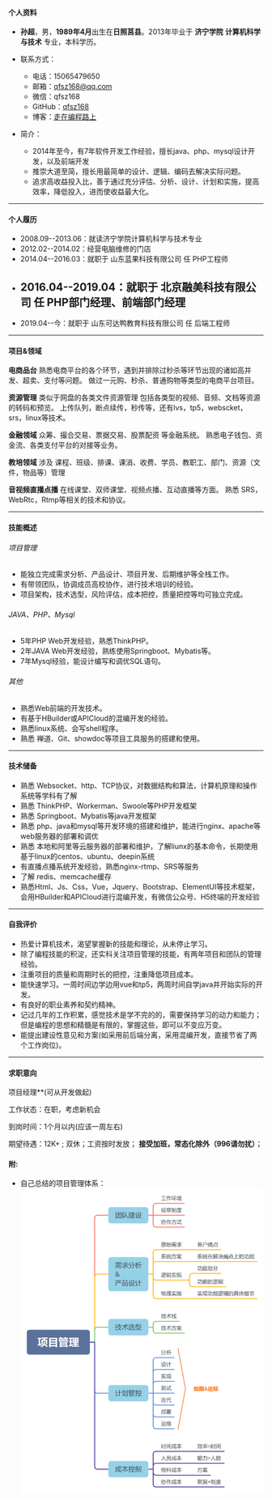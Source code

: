 #### 个人资料

- **孙超**，男，**1989年4月**出生在**日照莒县**。2013年毕业于 **济宁学院** **计算机科学与技术** 专业，本科学历。

- 联系方式：

  - 电话：15065479650
  - 邮箱：[qfsz168@qq.com](mailto:qfsz168@163.com)
  - 微信：qfsz168
  - GitHub：[qfsz168](https://gitee.com/qfsz168/)
  - 博客：[走在编程路上](https://www.qfsz168.top/)

- 简介：
  - 2014年至今，有7年软件开发工作经验，擅长java、php、mysql设计开发，以及前端开发
  - 推崇大道至简，擅长用最简单的设计、逻辑、编码去解决实际问题。
  - 追求高收益投入比，善于通过充分评估、分析、设计、计划和实施，提高效率，降低投入，进而使收益最大化。

------

#### 个人履历

- 2008.09--2013.06：就读济宁学院计算机科学与技术专业
- 2012.02--2014.02：经营电脑维修的门店
- 2014.04--2016.03：就职于 山东蓝果科技有限公司 任 PHP工程师
- 2016.04--2019.04：就职于 北京融美科技有限公司 任 PHP部门经理、前端部门经理
  - 
- 2019.04--今：就职于 山东可达鸭教育科技有限公司 任 后端工程师

------

#### 项目&领域

**电商品台**
熟悉电商平台的各个环节，遇到并排除过秒杀等环节出现的诸如高并发、超卖、支付等问题。
做过一元购、秒杀、普通购物等类型的电商平台项目。

**资源管理**
类似于网盘的各类文件资源管理
包括各类型的视频、音频、文档等资源的转码和预览。
上传队列，断点续传，秒传等，还有lvs，tp5，webscket，srs，linux等技术。

**金融领域**
众筹、撮合交易、票据交易、股票配资 等金融系统。
熟悉电子钱包、资金流、各类支付平台的对接等业务。

**教培领域**
涉及 课程、班级、排课、课消、收费、学员、教职工、部门、资源（文件，物品等）管理

**音视频直播点播**
在线课堂、双师课堂、视频点播、互动直播等方面。
熟悉 SRS，WebRtc，Rtmp等相关的技术和协议。

------
#### 技能概述

###### 项目管理

- 能独立完成需求分析、产品设计、项目开发、后期维护等全栈工作。
- 有带领团队，协调成员高校协作，进行技术培训的经验。
- 项目架构，技术选型，风险评估，成本把控，质量把控等均可独立完成。

###### JAVA、PHP、Mysql

- 5年PHP Web开发经验，熟悉ThinkPHP。
- 2年JAVA Web开发经验，熟练使用Springboot、Mybatis等。
- 7年Mysql经验，能设计编写和调优SQL语句。

###### 其他

- 熟悉Web前端的开发技术。
- 有基于HBuilder或APICloud的混编开发的经验。
- 熟悉linux系统、会写shell程序。
- 熟悉 禅道、Git、showdoc等项目工具服务的搭建和使用。

------
#### 技术储备

- 熟悉 Websocket、http、TCP协议，对数据结构和算法，计算机原理和操作系统等学科有了解
- 熟悉 ThinkPHP、Workerman、Swoole等PHP开发框架
- 熟悉 Springboot、Mybatis等java开发框架
- 熟悉 php、java和mysql等开发环境的搭建和维护，能进行nginx、apache等web服务器的部署和调优
- 熟悉 本地和阿里等云服务器的部署和维护，了解liunx的基本命令，长期使用基于linux的centos、ubuntu、deepin系统
- 有直播点播系统开发经验，熟悉nginx-rtmp、SRS等服务
- 了解 redis、memcache缓存
- 熟悉Html、Js、Css，Vue，Jquery、Bootstrap、ElementUI等技术框架，会用HBuilder和APICloud进行混编开发，有微信公众号、H5终端的开发经验


------
#### 自我评价

- 热爱计算机技术，渴望掌握新的技能和理论，从未停止学习。
- 除了编程技能的积淀，还实科关注项目管理的技能，有两年项目和团队的管理经验。
- 注重项目的质量和周期时长的把控，注重降低项目成本。
- 能快速学习。一周时间边学边用vue和tp5，两周时间自学java并开始实际的开发。
- 有良好的职业素养和契约精神。
- 记过几年的工作积累，感觉技术是学不完的的，需要保持学习的动力和能力；但是编程的思想和精髓是有限的，掌握这些，即可以不变应万变。
- 能提出建设性意见和方案(如采用前后端分离，采用混编开发，直接节省了两个工作岗位)。

------
#### 求职意向

项目经理**(可从开发做起)

工作状态：在职，考虑新机会

到岗时间：1个月以内(应该一周左右)

期望待遇：12K+ ; 双休；工资按时发放；
**接受加班，常态化除外（996请勿扰）**；

#### 附:
- 自己总结的项目管理体系：
![项目管理](README.assets/项目管理.png)